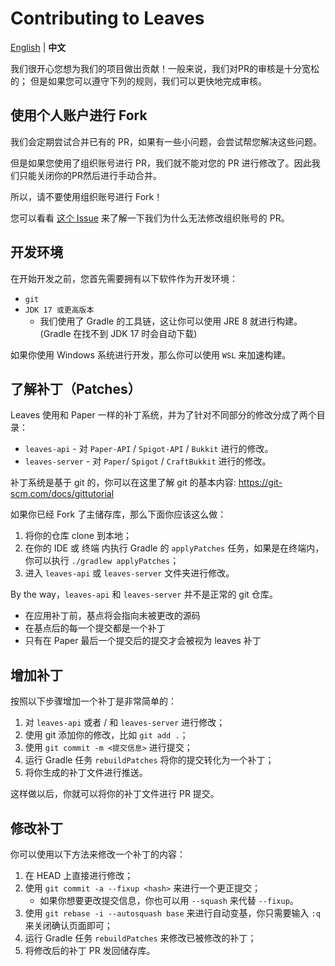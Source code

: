 Contributing to Leaves
===========

[English](https://github.com/LeavesMC/Leaves/blob/master/docs/CONTRIBUTING.md) | **中文**

我们很开心您想为我们的项目做出贡献！一般来说，我们对PR的审核是十分宽松的；
但是如果您可以遵守下列的规则，我们可以更快地完成审核。

## 使用个人账户进行 Fork

我们会定期尝试合并已有的 PR，如果有一些小问题，会尝试帮您解决这些问题。

但是如果您使用了组织账号进行 PR，我们就不能对您的 PR 进行修改了。因此我们只能关闭你的PR然后进行手动合并。

所以，请不要使用组织账号进行 Fork！

您可以看看 [这个 Issue](https://github.com/isaacs/github/issues/1681) 来了解一下我们为什么无法修改组织账号的 PR。

## 开发环境

在开始开发之前，您首先需要拥有以下软件作为开发环境：

- `git`
- `JDK 17 或更高版本`
  - 我们使用了 Gradle 的工具链，这让你可以使用 JRE 8 就进行构建。(Gradle 在找不到 JDK 17 时会自动下载)

如果你使用 Windows 系统进行开发，那么你可以使用 `WSL` 来加速构建。

## 了解补丁（Patches）

Leaves 使用和 Paper 一样的补丁系统，并为了针对不同部分的修改分成了两个目录：

- `leaves-api` - 对 `Paper-API` / `Spigot-API` / `Bukkit` 进行的修改。
- `leaves-server` - 对 `Paper`/ `Spigot` / `CraftBukkit` 进行的修改。

补丁系统是基于 git 的，你可以在这里了解 git 的基本内容: <https://git-scm.com/docs/gittutorial>

如果你已经 Fork 了主储存库，那么下面你应该这么做：

1. 将你的仓库 clone 到本地；
2. 在你的 IDE 或 终端 内执行 Gradle 的 `applyPatches` 任务，如果是在终端内，你可以执行 `./gradlew applyPatches`；
3. 进入 `leaves-api` 或 `leaves-server` 文件夹进行修改。

By the way，`leaves-api` 和 `leaves-server` 并不是正常的 git 仓库。

- 在应用补丁前，基点将会指向未被更改的源码
- 在基点后的每一个提交都是一个补丁
- 只有在 Paper 最后一个提交后的提交才会被视为 leaves 补丁

## 增加补丁

按照以下步骤增加一个补丁是非常简单的：

1. 对 `leaves-api` 或者 / 和 `leaves-server` 进行修改；
2. 使用 git 添加你的修改，比如 `git add .`；
3. 使用 `git commit -m <提交信息>` 进行提交；
4. 运行 Gradle 任务 `rebuildPatches` 将你的提交转化为一个补丁；
5. 将你生成的补丁文件进行推送。

这样做以后，你就可以将你的补丁文件进行 PR 提交。

## 修改补丁

你可以使用以下方法来修改一个补丁的内容：

1. 在 HEAD 上直接进行修改；
2. 使用 `git commit -a --fixup <hash>` 来进行一个更正提交；
   - 如果你想要更改提交信息，你也可以用 `--squash` 来代替 `--fixup`。
3. 使用 `git rebase -i --autosquash base` 来进行自动变基，你只需要输入 `:q` 来关闭确认页面即可；
4. 运行 Gradle 任务 `rebuildPatches` 来修改已被修改的补丁；
5. 将修改后的补丁 PR 发回储存库。

